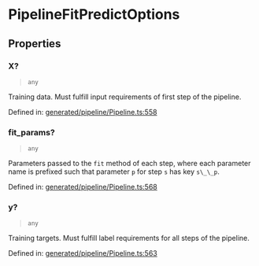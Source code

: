 # PipelineFitPredictOptions

## Properties

### X?

> `any`

Training data. Must fulfill input requirements of first step of the pipeline.

Defined in:  [generated/pipeline/Pipeline.ts:558](https://github.com/transitive-bullshit/scikit-learn-ts/blob/b59c1ff/packages/sklearn/src/generated/pipeline/Pipeline.ts#L558)

### fit\_params?

> `any`

Parameters passed to the `fit` method of each step, where each parameter name is prefixed such that parameter `p` for step `s` has key `s\_\_p`.

Defined in:  [generated/pipeline/Pipeline.ts:568](https://github.com/transitive-bullshit/scikit-learn-ts/blob/b59c1ff/packages/sklearn/src/generated/pipeline/Pipeline.ts#L568)

### y?

> `any`

Training targets. Must fulfill label requirements for all steps of the pipeline.

Defined in:  [generated/pipeline/Pipeline.ts:563](https://github.com/transitive-bullshit/scikit-learn-ts/blob/b59c1ff/packages/sklearn/src/generated/pipeline/Pipeline.ts#L563)
